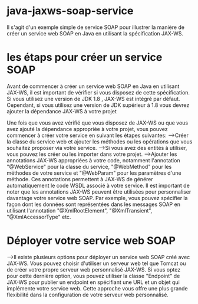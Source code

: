 # java-jaxws-soap-service
Il s'agit d'un exemple simple de service SOAP pour illustrer la manière de créer un service web SOAP en Java en utilisant la spécification JAX-WS.
# les étaps pour créer un service SOAP 
Avant de commencer à créer un service web SOAP en Java en utilisant JAX-WS, il est important de vérifier si vous disposez de cette spécification. 
Si vous utilisez une version de JDK 1.8 , JAX-WS est intégré par défaut. Cependant, si vous utilisez une version de JDK supérieur à 1.8 
vous devrez ajouter la dépendance JAX-WS à votre projet

Une fois que vous avez vérifié que vous disposez de JAX-WS ou que vous avez ajouté la dépendance appropriée à votre projet,
vous pouvez commencer à créer votre service en suivant les étapes suivantes:
  -->Créer la classe du service web et ajouter les méthodes ou les opérations que vous souhaitez proposer via votre service.
  -->Si vous avez des entités à utiliser, vous pouvez les créer ou les importer dans votre projet.
  -->Ajouter les annotations JAX-WS appropriées à votre code, notamment l'annotation "@WebService" pour la classe du service, "@WebMethod"
  pour les méthodes de votre service et "@WebParam" pour les paramètres d'une méthode. Ces annotations permettent à JAX-WS de générer 
  automatiquement le code WSDL associé à votre service.
Il est important de noter que les annotations JAX-WS peuvent être utilisées pour personnaliser davantage votre service web SOAP. Par exemple, vous pouvez spécifier la façon dont les données sont représentées dans les messages SOAP en utilisant l'annotation "@XmlRootElement", "@XmlTransient", "@XmlAccessorType" etc.

# Déployer votre service web SOAP
  -->Il existe plusieurs options pour déployer un service web SOAP créé avec JAX-WS. Vous pouvez choisir d'utiliser un serveur web tel que Tomcat
  ou de créer votre propre serveur web personnalisé JAX-WS. Si vous optez pour cette dernière option, vous pouvez utiliser la classe "Endpoint" 
  de JAX-WS pour publier un endpoint en spécifiant une URL et un objet qui implémente votre service web. Cette approche vous offre une plus 
  grande flexibilité dans la configuration de votre serveur web personnalisé.
